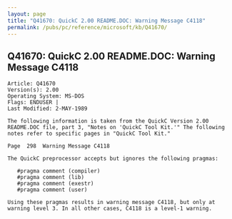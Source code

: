 ```yaml
---
layout: page
title: "Q41670: QuickC 2.00 README.DOC: Warning Message C4118"
permalink: /pubs/pc/reference/microsoft/kb/Q41670/
---
```


## Q41670: QuickC 2.00 README.DOC: Warning Message C4118

	Article: Q41670
	Version(s): 2.00
	Operating System: MS-DOS
	Flags: ENDUSER |
	Last Modified: 2-MAY-1989
	
	The following information is taken from the QuickC Version 2.00
	README.DOC file, part 3, "Notes on 'QuickC Tool Kit.'" The following
	notes refer to specific pages in "QuickC Tool Kit."
	
	Page  298  Warning Message C4118
	
	The QuickC preprocessor accepts but ignores the following pragmas:
	
	   #pragma comment (compiler)
	   #pragma comment (lib)
	   #pragma comment (exestr)
	   #pragma comment (user)
	
	Using these pragmas results in warning message C4118, but only at
	warning level 3. In all other cases, C4118 is a level-1 warning.
